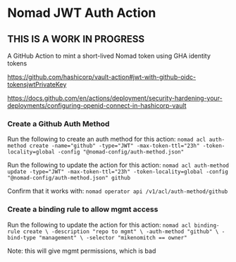 # Nomad JWT Auth Action

## THIS IS A WORK IN PROGRESS

A GitHub Action to mint a short-lived Nomad token using GHA identity tokens

https://github.com/hashicorp/vault-action#jwt-with-github-oidc-tokensjwtPrivateKey

https://docs.github.com/en/actions/deployment/security-hardening-your-deployments/configuring-openid-connect-in-hashicorp-vault


### Create a Github Auth Method

Run the following to create an auth method for this action:
`nomad acl auth-method create -name="github" -type="JWT" -max-token-ttl="23h" -token-locality=global -config "@nomad-config/auth-method.json"`

Run the following to update the action for this action:
`nomad acl auth-method update -type="JWT" -max-token-ttl="23h" -token-locality=global -config "@nomad-config/auth-method.json" github`

Confirm that it works with:
`nomad operator api /v1/acl/auth-method/github`

### Create a binding rule to allow mgmt access

Run the following to update the action for this action:
`nomad acl binding-rule create \
    -description "repo to mgmt" \
    -auth-method "github" \
    -bind-type "management" \
    -selector "mikenomitch == owner"`

Note: this will give mgmt permissions, which is bad